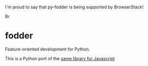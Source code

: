 I'm proud to say that py-fodder is being supported by BrowserStack!

<img src="http://i.imgur.com/LMRz23i.png" style="height: 1rem;" alt="BrowserStack" />

fodder
======

Feature-oriented development for Python.

This is a Python port of the [same library for Javascript](https://github.com/dreki/fodder)
